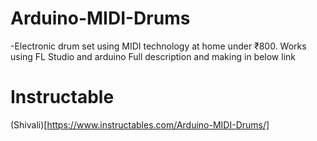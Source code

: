 # Arduino-MIDI-Drums
-Electronic drum set using MIDI technology at home under ₹800.
Works using FL Studio and arduino
Full description and making in below link

# Instructable
(Shivali)[https://www.instructables.com/Arduino-MIDI-Drums/]

